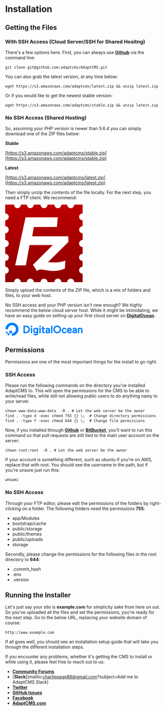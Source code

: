 # Installation

## Getting the Files

### With SSH Access \(Cloud Server/SSH for Shared Hositng\)

There's a few options here. First, you can always use [**Github**](https://github.com/adaptcms/adaptcms) via the command line:

```
git clone git@github.com:adaptcms/AdaptCMS.git
```

You can also grab the latest version, at any time below:

```
wget https://s3.amazonaws.com/adaptcms/latest.zip && unzip latest.zip
```

Or if you would like to get the newest stable version:

```
wget https://s3.amazonaws.com/adaptcms/stable.zip && unzip latest.zip
```

### No SSH Access \(Shared Hosting\)

So, assuming your PHP version is newer than 5.6.4 you can simply download one of the ZIP files below:

**Stable**

[https://s3.amazonaws.com/adaptcms/stable.zip](https://s3.amazonaws.com/adaptcms/stable.zip)

**Latest**

[https://s3.amazonaws.com/adaptcms/latest.zip](https://s3.amazonaws.com/adaptcms/latest.zip)

Then simply unzip the contents of the file locally. For the next step, you need a FTP client. We recommend:

[![](/assets/rsz_filezilla-logo.png)](https://filezilla-project.org/download.php?type=client)

Simply upload the contents of the ZIP file, which is a mix of folders and files, to your web host.

No SSH access and your PHP version isn't new enough? We highly recommend the below cloud server host. While it might be intimidating, we have an easy guide on setting up your first cloud server on [**DigitalOcean**](https://m.do.co/c/083895eaa907).

[![](/assets/rsz_do_logo_horizontal_blue-3db19536.png)](https://m.do.co/c/083895eaa907)

## Permissions

Permissions are one of the most important things for the install to go right.

### SSH Access

Please run the following commands on the directory you've installed AdaptCMS to. This will open the permissions for the CMS to be able to write/read files, while still not allowing public users to do anything nasty to your server.

```
chown www-data:www-data  -R . # Let the web server be the owner
find . -type d -exec chmod 755 {} \;  # Change directory permissions
find . -type f -exec chmod 644 {} \;  # Change file permissions
```

Now, if you installed through [**Github**](https://github.com/adaptcms/adaptcms) or [**BitBucket**](https://bitbucket.org/charliepage7/adaptcms), you'll want to run this command so that pull requests are still tied to the main user account on the server:

```
chown root:root  -R . # Let the web server be the owner
```

If your account is something different, such as ubuntu if you're on AWS, replace that with root. You should see the username in the path, but if you're unsure just run this:

```
whoami
```

### No SSH Access

Through your FTP editor, please edit the permissions of the folders by right-clicking on a folder. The following folders need the permissions **755**:

* app/Modules
* bootstrap/cache
* public/storage
* public/themes
* public/uploads
* storage

Secondly, please change the permissions for the following files in the root directory to **644**:

* .commit\_hash
* .env
* .version

## Running the Installer

Let's just say your site is **example.com** for simplicity sake from here on out. So you've uploaded all the files and set the permissions, you're ready for the next step. Go to the below URL, replacing your website domain of course:

```
http://www.example.com
```

If all goes well, you should see an installation setup guide that will take you through the different installation steps.

If you encounter any problems, whether it's getting the CMS to install or while using it, please feel free to reach out to us:

* [**Community Forums**](https://www.adaptcms.com/community)
* [**Slack**](mailto:charliepage88@gmail.com?subject=Add me to AdaptCMS Slack)
* [**Twitter**](https://twitter.com/adaptcms)
* [**GitHub Issues**](https://github.com/adaptcms/AdaptCMS/issues)
* [**Facebook**](https://www.facebook.com/AdaptCMS-104913829614704/)
* [**AdaptCMS.com**](https://www.adaptcms.com)



